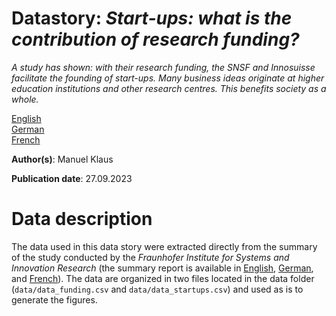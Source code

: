 # Datastory: *Start-ups: what is the contribution of research funding?*

*A study has shown: with their research funding, the SNSF and Innosuisse facilitate the founding of start-ups. Many business ideas originate at higher education institutions and other research centres. This benefits society as a whole.*

[English](https://data.snf.ch/stories/start-ups-en.html)\
[German](https://data.snf.ch/stories/start-ups-de.html)\
[French](https://data.snf.ch/stories/start-ups-fr.html)

**Author(s)**: Manuel Klaus

**Publication date**: 27.09.2023

# Data description

The data used in this data story were extracted directly from the summary of the study conducted by the *Fraunhofer Institute for Systems and Innovation Research* (the summary report is available in [English](https://www.snf.ch/media/en/cqHkBkWVvu3JbTIp/Kurzfassung_Start-up_EN.pdf), [German](https://www.snf.ch/media/de/cqHkBkWVvu3JbTIp/Kurzfassung_Start-up_DE.pdf), and [French](https://www.snf.ch/media/fr/cqHkBkWVvu3JbTIp/Kurzfassung_Start-up_FR.pdf)). The data are organized in two files located in the data folder (`data/data_funding.csv` and `data/data_startups.csv`) and used as is to generate the figures.
